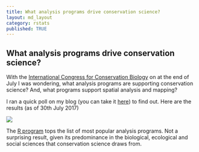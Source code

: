 ```yaml
---
title: What analysis programs drive conservation science?
layout: md_layout
category: rstats
published: TRUE
---
```


## What analysis programs drive conservation science?

With the [International Congress for Conservation Biology](http://conbio.org/mini-sites/iccb-2017) on at the end of July I was wondering, what analysis programs are supporting conservation science? And, what programs support spatial analysis and mapping?

I ran a quick poll on my blog (you can take it [here](http://www.seascapemodels.org/rstats/2017/07/21/ICCB2017-what-analysis-program.html)) to find out. Here are the results (as of 30th July 2017)

![](iccb-analysis-programs-barplot)

The [R program](https://cran.r-project.org/) tops the list of most popular analysis programs. Not a surprising result, given its predominance in the biological, ecological and social sciences that conservation science draws from.
